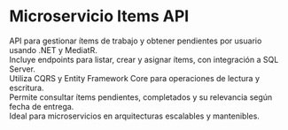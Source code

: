 # Microservicio Items API

API para gestionar ítems de trabajo y obtener pendientes por usuario usando .NET y MediatR.  
Incluye endpoints para listar, crear y asignar ítems, con integración a SQL Server.  
Utiliza CQRS y Entity Framework Core para operaciones de lectura y escritura.  
Permite consultar ítems pendientes, completados y su relevancia según fecha de entrega.  
Ideal para microservicios en arquitecturas escalables y mantenibles.
